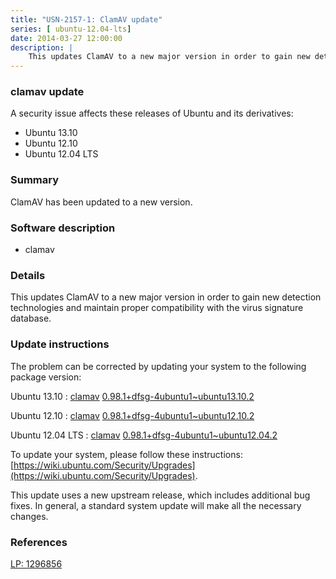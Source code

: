 ```yaml
---
title: "USN-2157-1: ClamAV update"
series: [ ubuntu-12.04-lts]
date: 2014-03-27 12:00:00
description: |
    This updates ClamAV to a new major version in order to gain new detection technologies and maintain proper compatibility with the virus signature database. 
--- 
```

 
 


### clamav update

A security issue affects these releases of Ubuntu and its derivatives:

* Ubuntu 13.10
* Ubuntu 12.10
* Ubuntu 12.04 LTS

### Summary

ClamAV has been updated to a new version. 

### Software description

* clamav 

### Details

This updates ClamAV to a new major version in order to gain new detection technologies and maintain proper compatibility with the virus signature database. 

### Update instructions

The problem can be corrected by updating your system to the following package version:

Ubuntu 13.10
 : [clamav](https://launchpad.net/ubuntu/+source/clamav) <span> [0.98.1+dfsg-4ubuntu1~ubuntu13.10.2](https://launchpad.net/ubuntu/+source/clamav/0.98.1+dfsg-4ubuntu1~ubuntu13.10.2) </span> 

Ubuntu 12.10
 : [clamav](https://launchpad.net/ubuntu/+source/clamav) <span> [0.98.1+dfsg-4ubuntu1~ubuntu12.10.2](https://launchpad.net/ubuntu/+source/clamav/0.98.1+dfsg-4ubuntu1~ubuntu12.10.2) </span> 

Ubuntu 12.04 LTS
 : [clamav](https://launchpad.net/ubuntu/+source/clamav) <span> [0.98.1+dfsg-4ubuntu1~ubuntu12.04.2](https://launchpad.net/ubuntu/+source/clamav/0.98.1+dfsg-4ubuntu1~ubuntu12.04.2) </span> 

To update your system, please follow these instructions: [https://wiki.ubuntu.com/Security/Upgrades](https://wiki.ubuntu.com/Security/Upgrades).

This update uses a new upstream release, which includes additional bug fixes. In general, a standard system update will make all the necessary changes. 

### References

 
 [LP: 1296856](https://launchpad.net/bugs/1296856)
 

